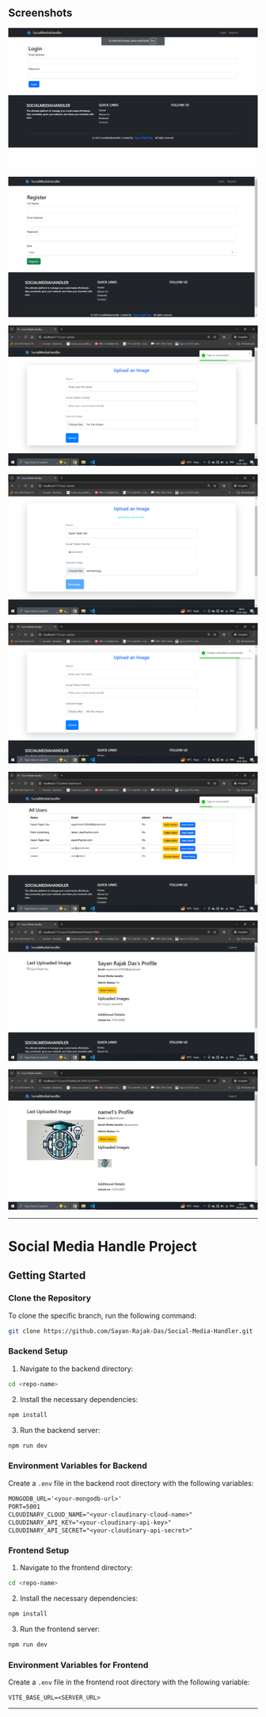 

## Screenshots


![Screenshot 1](./screenshots/img1.png)


![Screenshot 2](./screenshots/img2.png)


![Screenshot 3](./screenshots/img3.png)


![Screenshot 4](./screenshots/img4.png)


![Screenshot 5](./screenshots/img5.png)


![Screenshot 6](./screenshots/img6.png)


![Screenshot 7](./screenshots/img7.png)


![Screenshot 8](./screenshots/img8.png)







---

# Social Media Handle Project

## Getting Started

### Clone the Repository

To clone the specific branch, run the following command:

```bash
git clone https://github.com/Sayan-Rajak-Das/Social-Media-Handler.git
```

### Backend Setup

1. Navigate to the backend directory:

```bash
cd <repo-name>
```

2. Install the necessary dependencies:

```bash
npm install
```

3. Run the backend server:

```bash
npm run dev
```

### Environment Variables for Backend

Create a `.env` file in the backend root directory with the following variables:

```env
MONGODB_URL='<your-mongodb-url>'
PORT=5001
CLOUDINARY_CLOUD_NAME="<your-cloudinary-cloud-name>"
CLOUDINARY_API_KEY="<your-cloudinary-api-key>"
CLOUDINARY_API_SECRET="<your-cloudinary-api-secret>"
```

### Frontend Setup

1. Navigate to the frontend directory:

```bash
cd <repo-name>
```

2. Install the necessary dependencies:

```bash
npm install
```

3. Run the frontend server:

```bash
npm run dev
```

### Environment Variables for Frontend

Create a `.env` file in the frontend root directory with the following variable:

```env
VITE_BASE_URL=<SERVER_URL>
```

---


